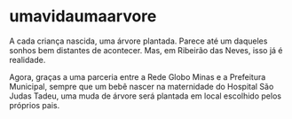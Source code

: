 # umavidaumaarvore

A cada criança nascida, uma árvore plantada. Parece até um daqueles sonhos bem distantes de acontecer. Mas, em Ribeirão das Neves,
isso já é realidade.

Agora, graças a uma parceria entre a Rede Globo Minas e a Prefeitura Municipal, sempre que um bebê nascer na maternidade do Hospital
São Judas Tadeu, uma muda de árvore será plantada em local escolhido pelos próprios pais.
